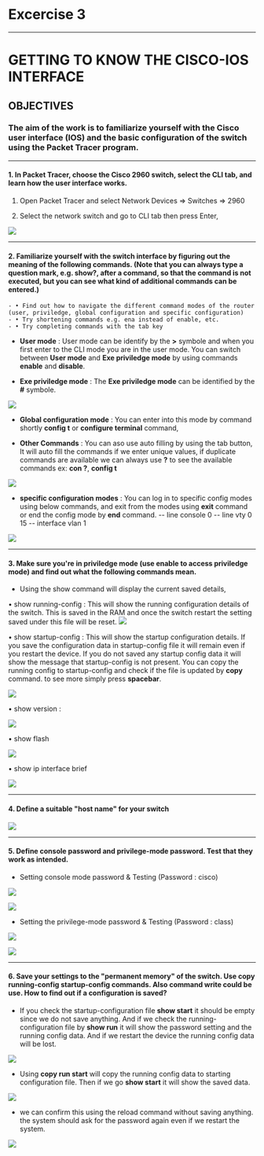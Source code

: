 # Excercise 3

---

# GETTING TO KNOW THE CISCO-IOS INTERFACE

## OBJECTIVES

### The aim of the work is to familiarize yourself with the Cisco user interface (IOS) and the basic configuration of the switch using the Packet Tracer program.

---

#### 1. In Packet Tracer, choose the Cisco 2960 switch, select the CLI tab, and learn how the user interface works.

1. Open Packet Tracer and select Network Devices => Switches => 2960

2. Select the network switch and go to CLI tab then press Enter,

![](Images/1.png)

---

#### 2. Familiarize yourself with the switch interface by figuring out the meaning of the following commands. (Note that you can always type a question mark, e.g. show?, after a command, so that the command is not executed, but you can see what kind of additional commands can be entered.)

    - • Find out how to navigate the different command modes of the router (user, priviledge, global configuration and specific configuration)
    - • Try shortening commands e.g. ena instead of enable, etc.
    - • Try completing commands with the tab key

- **User mode** : User mode can be identify by the **>** symbole and when you first enter to the CLI mode you are in the user mode. You can switch between **User mode** and **Exe priviledge mode** by using commands **enable** and **disable**.

- **Exe priviledge mode** : The **Exe priviledge mode** can be identified by the **#** symbole.

![](Images/2.png)

- **Global configuration mode** : You can enter into this mode by command shortly **config t** or **configure terminal** command,

- **Other Commands** : You can aso use auto filling by using the tab button, It will auto fill the commands if we enter unique values, if duplicate commands are available we can always use **?** to see the available commands ex: **con ?**, **config t**

![](Images/3.png)

- **specific configuration modes** : You can log in to specific config modes using below commands, and exit from the modes using **exit** command or end the config mode by **end** command.
  -- line console 0
  -- line vty 0 15
  -- interface vlan 1

![](Images/4.png)

---

#### 3. Make sure you're in priviledge mode (use enable to access priviledge mode) and find out what the following commands mean.

- Using the show command will display the current saved details,

• show running-config : This will show the running configuration details of the switch. This is saved in the RAM and once the switch restart the setting saved under this file will be reset.
![](Images/5.png)

• show startup-config : This will show the startup configuration details. If you save the configuration data in startup-config file it will remain even if you restart the device. If you do not saved any startup config data it will show the message that startup-config is not present. You can copy the running config to startup-config and check if the file is updated by **copy** command. to see more simply press **spacebar**.

![](Images/6.png)

• show version :

![](Images/7.png)

• show flash

![](Images/8.png)

• show ip interface brief

![](Images/9.png)

---

#### 4. Define a suitable "host name" for your switch

![](Images/10.png)

---

#### 5. Define console password and privilege-mode password. Test that they work as intended.

- Setting console mode password & Testing (Password : cisco)

![](Images/11.png)

![](Images/12.png)

- Setting the privilege-mode password & Testing (Password : class)

![](Images/13.png)

![](Images/14.png)

---

#### 6. Save your settings to the "permanent memory" of the switch. Use copy running-config startup-config commands. Also command write could be use. How to find out if a configuration is saved?

- If you check the startup-configuration file **show start** it should be empty since we do not save anything. And if we check the running-configuration file by **show run** it will show the password setting and the running config data. And if we restart the device the running config data will be lost.

![](Images/15.png)

- Using **copy run start** will copy the running config data to starting configuration file. Then if we go **show start** it will show the saved data.

![](Images/16.png)

- we can confirm this using the reload command without saving anything. the system should ask for the password again even if we restart the system.

![](Images/17.png)
